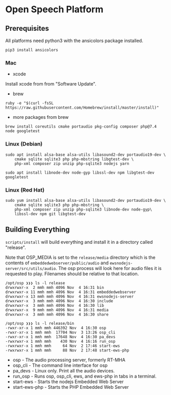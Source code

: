 # Open Speech Platform


## Prerequisites

All platforms need python3 with the ansicolors package installed.

```
pip3 install ansicolors
```

### Mac

- xcode

Install xcode from from "Software Update".

- brew

```
ruby -e "$(curl -fsSL https://raw.githubusercontent.com/Homebrew/install/master/install)"
```

- more packages from brew

```
brew install coreutils cmake portaudio pkg-config composer php@7.4 node googletest
```


### Linux (Debian)

```
sudo apt install alsa-base alsa-utils libasound2-dev portaudio19-dev \
    cmake sqlite sqlite3 php php-mbstring libgtest-dev \
    php-xml composer zip unzip php-sqlite3 nodejs yarn

sudo apt install libnode-dev node-gyp libssl-dev npm libgtest-dev googletest
```

### Linux (Red Hat)

```
sudo yum install alsa-base alsa-utils libasound2-dev portaudio19-dev \
    cmake sqlite sqlite3 php php-mbstring \
    php-xml composer zip unzip php-sqlite3 libnode-dev node-gyp\
    libssl-dev npm git libgtest-dev
```

## Building Everything

`scripts/install` will build everything and install it in a directory called "release". 

Note that OSP_MEDIA is set to the `release/media` directory which is the contents
of `embeddedwebserver/public/audio` and `ewsnodejs-server/src/utils/audio`.  The osp
process will look here for audio files it is requested to play.  Filenames should be
relative to that location.

```
/opt/osp ❯❯❯ ls -l release
drwxrwxr-x  2 mmh mmh 4096 Nov  4 16:31 bin
drwxrwxr-x 11 mmh mmh 4096 Nov  4 16:31 embeddedwebserver
drwxrwxr-x 13 mmh mmh 4096 Nov  4 16:31 ewsnodejs-server
drwxrwxr-x  3 mmh mmh 4096 Nov  4 16:30 include
drwxrwxr-x  3 mmh mmh 4096 Nov  4 16:30 lib
drwxrwxr-x  9 mmh mmh 4096 Nov  4 16:31 media
drwxrwxr-x  3 mmh mmh 4096 Nov  4 16:30 share

/opt/osp ❯❯❯ ls -l release/bin
-rwxr-xr-x 1 mmh mmh 446392 Nov  4 16:30 osp
-rwxr-xr-x 1 mmh mmh  17704 Nov  3 13:26 osp_cli
-rwxr-xr-x 1 mmh mmh  17648 Nov  4 16:30 pa_devs
-rwxrwxr-x 1 mmh mmh    430 Nov  4 16:16 run_osp
-rwxrwxr-x 1 mmh mmh     64 Nov  2 17:46 start-ews
-rwxrwxr-x 1 mmh mmh     88 Nov  2 17:48 start-ews-php
```

- osp - The audio processing server, formerly RT-MHA  
- osp_cli - The command line interface for osp  
- pa_devs - Linux only.  Print all the audio devices.  
- run_osp - Runs osp, osp_cli, ews, and ews-php in tabs in a terminal.  
- start-ews - Starts the nodejs Embedded Web Server
- start-ews-php - Starts the PHP Embedded Web Server
